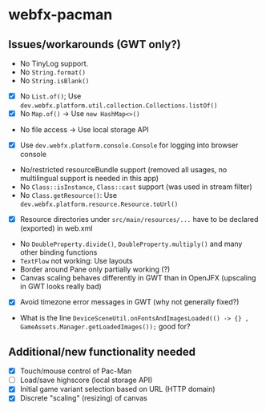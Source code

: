 # webfx-pacman

## Issues/workarounds (GWT only?)
- No TinyLog support.
- No `String.format()`
- No `String.isBlank()`
- [x] No `List.of()`; Use `dev.webfx.platform.util.collection.Collections.listOf()`
- [x] No `Map.of()` -> Use `new HashMap<>()`
- No file access -> Use local storage API
- [x] Use `dev.webfx.platform.console.Console` for logging into browser console
- No/restricted resourceBundle support (removed all usages, no multilingual support is needed in this app)
- No `Class::isInstance`, `Class::cast` support (was used in stream filter)
- No `Class.getResource()`: Use `dev.webfx.platform.resource.Resource.toUrl()`
- [x] Resource directories under `src/main/resources/...` have to be declared (exported) in web.xml
- No `DoubleProperty.divide()`, `DoubleProperty.multiply()` and many other binding functions
- `TextFlow` not working: Use layouts
- Border around Pane only partially working (?)
- Canvas scaling behaves differently in GWT than in OpenJFX (upscaling in GWT looks really bad)
- [x] Avoid timezone error messages in GWT (why not generally fixed?)
- What is the line `DeviceSceneUtil.onFontsAndImagesLoaded(() -> {} , GameAssets.Manager.getLoadedImages());` good for?

## Additional/new functionality needed
- [x] Touch/mouse control of Pac-Man
- [ ] Load/save highscore (local storage API)
- [x] Initial game variant selection based on URL (HTTP domain)
- [x] Discrete "scaling" (resizing) of canvas